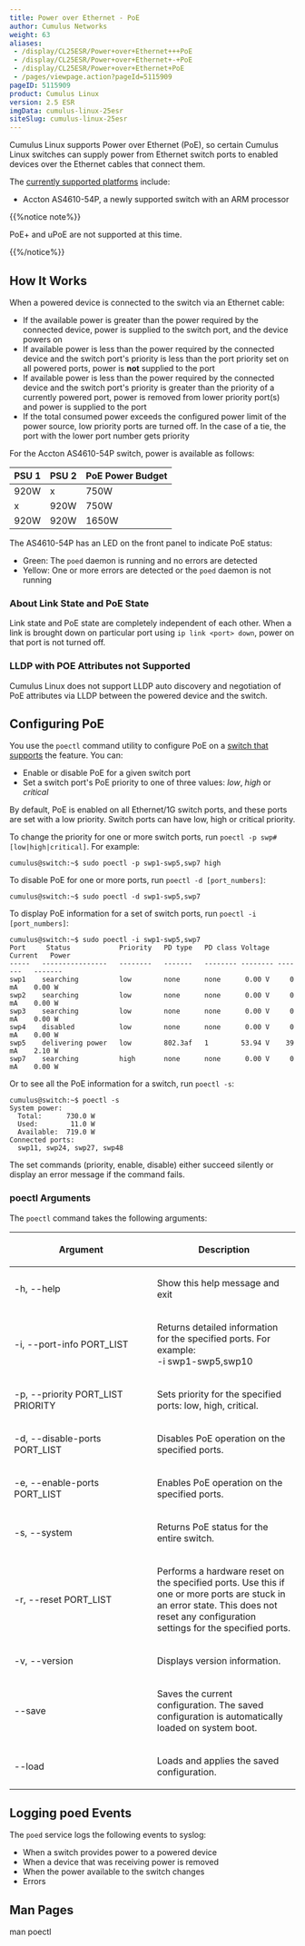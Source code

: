 ```yaml
---
title: Power over Ethernet - PoE
author: Cumulus Networks
weight: 63
aliases:
 - /display/CL25ESR/Power+over+Ethernet+++PoE
 - /display/CL25ESR/Power+over+Ethernet+-+PoE
 - /display/CL25ESR/Power+over+Ethernet+PoE
 - /pages/viewpage.action?pageId=5115909
pageID: 5115909
product: Cumulus Linux
version: 2.5 ESR
imgData: cumulus-linux-25esr
siteSlug: cumulus-linux-25esr
---
```

Cumulus Linux supports Power over Ethernet (PoE), so certain Cumulus
Linux switches can supply power from Ethernet switch ports to enabled
devices over the Ethernet cables that connect them.

The [currently supported platforms](http://cumulusnetworks.com/hcl/)
include:

  - Accton AS4610-54P, a newly supported switch with an ARM processor

{{%notice note%}}

PoE+ and uPoE are not supported at this time.

{{%/notice%}}

## How It Works

When a powered device is connected to the switch via an Ethernet cable:

  - If the available power is greater than the power required by the
    connected device, power is supplied to the switch port, and the
    device powers on
  - If available power is less than the power required by the connected
    device and the switch port's priority is less than the port priority
    set on all powered ports, power is **not** supplied to the port
  - If available power is less than the power required by the connected
    device and the switch port's priority is greater than the priority
    of a currently powered port, power is removed from lower priority
    port(s) and power is supplied to the port
  - If the total consumed power exceeds the configured power limit of
    the power source, low priority ports are turned off. In the case of
    a tie, the port with the lower port number gets priority

For the Accton AS4610-54P switch, power is available as follows:

| PSU 1 | PSU 2 | PoE Power Budget |
| ----- | ----- | ---------------- |
| 920W  | x     | 750W             |
| x     | 920W  | 750W             |
| 920W  | 920W  | 1650W            |

The AS4610-54P has an LED on the front panel to indicate PoE status:

  - Green: The `poed` daemon is running and no errors are detected
  - Yellow: One or more errors are detected or the `poed` daemon is not
    running

### About Link State and PoE State

Link state and PoE state are completely independent of each other. When
a link is brought down on particular port using `ip link <port> down`,
power on that port is not turned off.

### LLDP with POE Attributes not Supported

Cumulus Linux does not support LLDP auto discovery and negotiation of
PoE attributes via LLDP between the powered device and the switch.

## Configuring PoE

You use the `poectl` command utility to configure PoE on a [switch that
supports](http://cumulusnetworks.com/hcl/) the feature. You can:

  - Enable or disable PoE for a given switch port
  - Set a switch port's PoE priority to one of three values: *low*,
    *high* or *critical*

By default, PoE is enabled on all Ethernet/1G switch ports, and these
ports are set with a low priority. Switch ports can have low, high or
critical priority.

To change the priority for one or more switch ports, run `poectl -p swp#
[low|high|critical]`. For example:

    cumulus@switch:~$ sudo poectl -p swp1-swp5,swp7 high

To disable PoE for one or more ports, run `poectl -d [port_numbers]`:

    cumulus@switch:~$ sudo poectl -d swp1-swp5,swp7

To display PoE information for a set of switch ports, run `poectl -i
[port_numbers]`:

    cumulus@switch:~$ sudo poectl -i swp1-swp5,swp7
    Port     Status            Priority   PD type   PD class Voltage  Current   Power
    -----   ----------------   --------   -------   -------- -------- -------   -------
    swp1    searching          low        none      none      0.00 V     0 mA    0.00 W
    swp2    searching          low        none      none      0.00 V     0 mA    0.00 W
    swp3    searching          low        none      none      0.00 V     0 mA    0.00 W
    swp4    disabled           low        none      none      0.00 V     0 mA    0.00 W
    swp5    delivering power   low        802.3af   1        53.94 V    39 mA    2.10 W
    swp7    searching          high       none      none      0.00 V     0 mA    0.00 W

Or to see all the PoE information for a switch, run `poectl -s`:

    cumulus@switch:~$ poectl -s
    System power:
      Total:      730.0 W
      Used:        11.0 W
      Available:  719.0 W
    Connected ports:
      swp11, swp24, swp27, swp48

The set commands (priority, enable, disable) either succeed silently or
display an error message if the command fails.

### poectl Arguments

The `poectl` command takes the following arguments:

<table>
<colgroup>
<col style="width: 50%" />
<col style="width: 50%" />
</colgroup>
<thead>
<tr class="header">
<th><p>Argument</p></th>
<th><p>Description</p></th>
</tr>
</thead>
<tbody>
<tr class="odd">
<td><p>-h, --help</p></td>
<td><p>Show this help message and exit</p></td>
</tr>
<tr class="even">
<td><p>-i, --port-info PORT_LIST</p></td>
<td><p>Returns detailed information for the specified ports. For example:<br />
-i swp1-swp5,swp10</p></td>
</tr>
<tr class="odd">
<td><p>-p, --priority PORT_LIST PRIORITY</p></td>
<td><p>Sets priority for the specified ports: low, high, critical.</p></td>
</tr>
<tr class="even">
<td><p>-d, --disable-ports PORT_LIST</p></td>
<td><p>Disables PoE operation on the specified ports.</p></td>
</tr>
<tr class="odd">
<td><p>-e, --enable-ports PORT_LIST</p></td>
<td><p>Enables PoE operation on the specified ports.</p></td>
</tr>
<tr class="even">
<td><p>-s, --system</p></td>
<td><p>Returns PoE status for the entire switch.</p></td>
</tr>
<tr class="odd">
<td><p>-r, --reset PORT_LIST</p></td>
<td><p>Performs a hardware reset on the specified ports. Use this if one or more ports are stuck in an error state. This does not reset any configuration settings for the specified ports.</p></td>
</tr>
<tr class="even">
<td><p>-v, --version</p></td>
<td><p>Displays version information.</p></td>
</tr>
<tr class="odd">
<td><p>--save</p></td>
<td><p>Saves the current configuration. The saved configuration is automatically loaded on system boot.</p></td>
</tr>
<tr class="even">
<td><p>--load</p></td>
<td><p>Loads and applies the saved configuration.</p></td>
</tr>
</tbody>
</table>

## Logging poed Events

The `poed` service logs the following events to syslog:

  - When a switch provides power to a powered device
  - When a device that was receiving power is removed
  - When the power available to the switch changes
  - Errors

## Man Pages

man poectl
